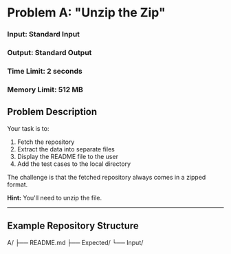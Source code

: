 # Problem A: "Unzip the Zip"

### Input: Standard Input
### Output: Standard Output
### Time Limit: 2 seconds
### Memory Limit: 512 MB

## Problem Description

Your task is to:
1. Fetch the repository
2. Extract the data into separate files
3. Display the README file to the user
4. Add the test cases to the local directory

The challenge is that the fetched repository always comes in a zipped format.

**Hint:** You'll need to unzip the file.

---

## Example Repository Structure
A/
├── README.md
├── Expected/
└── Input/
